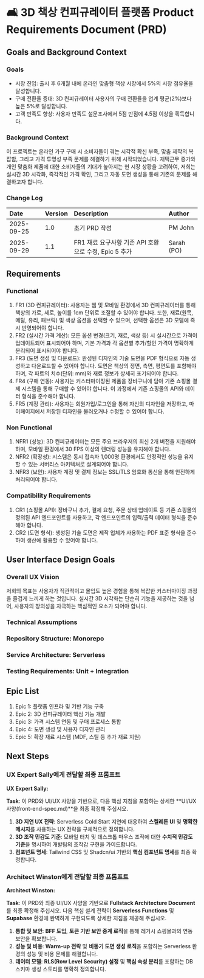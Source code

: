 # 🛋️ 3D 책상 컨피규레이터 플랫폼 Product Requirements Document (PRD)

## Goals and Background Context

### Goals
- 시장 진입: 출시 후 6개월 내에 온라인 맞춤형 책상 시장에서 5%의 시장 점유율을 달성합니다.
- 구매 전환율 증대: 3D 컨피규레이터 사용자의 구매 전환율을 업계 평균(2%)보다 높은 5%로 달성합니다.
- 고객 만족도 향상: 사용자 만족도 설문조사에서 5점 만점에 4.5점 이상을 획득합니다.

### Background Context
이 프로젝트는 온라인 가구 구매 시 소비자들이 겪는 시각적 확신 부족, 맞춤 제작의 복잡함, 그리고 가격 투명성 부족 문제를 해결하기 위해 시작되었습니다. 재택근무 증가와 개인 맞춤화 제품에 대한 소비자들의 기대가 높아지는 현 시장 상황을 고려하여, 저희는 실시간 3D 시각화, 즉각적인 가격 확인, 그리고 자동 도면 생성을 통해 기존의 문제를 해결하고자 합니다.

### Change Log
| Date | Version | Description | Author |
|:---|:---|:---|:---|
| 2025-09-25 | 1.0 | 초기 PRD 작성 | PM John |
| 2025-09-29 | 1.1 | FR1 재료 요구사항 기존 API 호환으로 수정, Epic 5 추가 | Sarah (PO) |

## Requirements

### Functional
1. FR1 (3D 컨피규레이터): 사용자는 웹 및 모바일 환경에서 3D 컨피규레이터를 통해 책상의 가로, 세로, 높이를 1cm 단위로 조절할 수 있어야 합니다. 또한, 재료(원목, 메탈, 유리, 패브릭) 및 색상 옵션을 선택할 수 있으며, 선택한 옵션은 3D 모델에 즉시 반영되어야 합니다.
2. FR2 (실시간 가격 계산): 모든 옵션 변경(크기, 재료, 색상 등) 시 실시간으로 가격이 업데이트되어 표시되어야 하며, 기본 가격과 각 옵션별 추가/할인 가격이 명확하게 분리되어 표시되어야 합니다.
3. FR3 (도면 생성 및 다운로드): 완성된 디자인의 기술 도면을 PDF 형식으로 자동 생성하고 다운로드할 수 있어야 합니다. 도면은 책상의 정면, 측면, 평면도를 포함해야 하며, 각 파트의 치수(단위: mm)와 재료 정보가 상세히 표기되어야 합니다.
4. FR4 (구매 연동): 사용자는 커스터마이징된 제품을 장바구니에 담아 기존 쇼핑몰 결제 시스템을 통해 구매할 수 있어야 합니다. 이 과정에서 기존 쇼핑몰의 API와 데이터 형식을 준수해야 합니다.
5. FR5 (계정 관리): 사용자는 회원가입/로그인을 통해 자신의 디자인을 저장하고, 마이페이지에서 저장된 디자인을 불러오거나 수정할 수 있어야 합니다.

### Non Functional
1. NFR1 (성능): 3D 컨피규레이터는 모든 주요 브라우저의 최신 2개 버전을 지원해야 하며, 모바일 환경에서 30 FPS 이상의 렌더링 성능을 유지해야 합니다.
2. NFR2 (확장성): 시스템은 동시 접속자 1,000명 환경에서도 안정적인 성능을 유지할 수 있는 서버리스 아키텍처로 설계되어야 합니다.
3. NFR3 (보안): 사용자 계정 및 결제 정보는 SSL/TLS 암호화 통신을 통해 안전하게 처리되어야 합니다.

### Compatibility Requirements
1. CR1 (쇼핑몰 API): 장바구니 추가, 결제 요청, 주문 상태 업데이트 등 기존 쇼핑몰의 정의된 API 엔드포인트를 사용하고, 각 엔드포인트의 입력/출력 데이터 형식을 준수해야 합니다.
2. CR2 (도면 형식): 생성된 기술 도면은 제작 업체가 사용하는 PDF 표준 형식을 준수하여 생산에 활용할 수 있어야 합니다.

## User Interface Design Goals

### Overall UX Vision
저희의 목표는 사용자가 직관적이고 몰입도 높은 경험을 통해 복잡한 커스터마이징 과정을 즐겁게 느끼게 하는 것입니다. 실시간 3D 시각화는 단순히 기능을 제공하는 것을 넘어, 사용자의 창의성을 자극하는 핵심적인 요소가 되어야 합니다.

### Technical Assumptions

### Repository Structure: Monorepo
### Service Architecture: Serverless
### Testing Requirements: Unit + Integration

## Epic List

1. Epic 1: 플랫폼 인프라 및 기반 기능 구축
2. Epic 2: 3D 컨피규레이터 핵심 기능 개발
3. Epic 3: 가격 시스템 연동 및 구매 프로세스 통합
4. Epic 4: 도면 생성 및 사용자 디자인 관리
5. Epic 5: 확장 재료 시스템 (MDF, 스틸 등 추가 재료 지원)

## Next Steps

### UX Expert Sally에게 전달할 최종 프롬프트

**UX Expert Sally:**

**Task**: 이 PRD와 UI/UX 사양을 기반으로, 다음 핵심 지침을 포함하는 상세한 **UI/UX 사양(front-end-spec.md)**을 최종 확정해 주십시오.

1. **3D 지연 UX 전략**: Serverless Cold Start 지연에 대응하여 **스켈레톤 UI** 및 **명확한 메시지**를 사용하는 UX 전략을 구체적으로 정의합니다.
2. **3D 조작 민감도 기준**: 모바일 터치 및 데스크톱 마우스 조작에 대한 **수치적 민감도 기준**을 명시하여 개발팀의 조작감 구현을 가이드합니다.
3. **컴포넌트 명세**: Tailwind CSS 및 Shadcn/ui 기반의 **핵심 컴포넌트 명세**를 최종 확정합니다.

### Architect Winston에게 전달할 최종 프롬프트

**Architect Winston:**

**Task**: 이 PRD와 최종 UI/UX 사양을 기반으로 **Fullstack Architecture Document**를 최종 확정해 주십시오. 다음 핵심 설계 전략이 **Serverless Functions** 및 **Supabase** 환경에 완벽하게 구현되도록 상세한 지침을 제공해 주십시오.

1. **통합 및 보안**: **BFF 도입**, **토큰 기반 보안 중계 로직**을 통해 레거시 쇼핑몰과의 연동 보안을 확보합니다.
2. **성능 및 비용**: **Warm-up 전략** 및 **비동기 도면 생성 로직**을 포함하는 Serverless 환경의 성능 및 비용 문제를 해결합니다.
3. **데이터 모델**: **RLS(Row Level Security) 설정** 및 **핵심 속성 분리**를 포함하는 DB 스키마 생성 스토리를 명확히 정의합니다.
